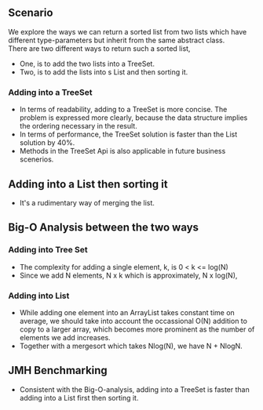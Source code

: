 ## Scenario
We explore the ways we can return a sorted list from two lists which have different type-parameters but inherit from the same abstract class.  
There are two different ways to return such a sorted list,
  * One, is to add the two lists into a TreeSet.
  * Two, is to add the lists into s List and then sorting it.

### Adding into a TreeSet
* In terms of readability, adding to a TreeSet is more concise. The problem is expressed more clearly, because the data structure implies the ordering necessary in the result.
* In terms of performance, the TreeSet solution is faster than the List solution by 40%.
* Methods in the TreeSet Api is also applicable in future business scenerios.

## Adding into a List then sorting it
* It's a rudimentary way of merging the list.

## Big-O Analysis between the two ways
### Adding into Tree Set
* The complexity for adding a single element, k, is 0 < k <= log(N)
* Since we add N elements, N x k which is approximately, N x log(N),
### Adding into List 
* While adding one element into an ArrayList takes constant time on average, we should take into account the occassional O(N) addition to copy to a larger array, which  becomes more prominent as the number of elements we add increases.
* Together with a mergesort which takes Nlog(N), we have N + NlogN.

## JMH Benchmarking
* Consistent with the Big-O-analysis, adding into a TreeSet is faster than adding into a List first then sorting it.

